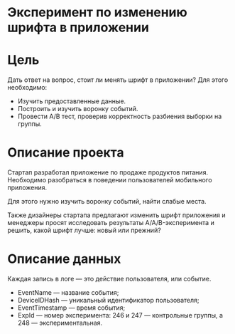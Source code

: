 # Эксперимент по изменению шрифта в приложении 

# Цель 
Дать ответ на вопрос, стоит ли менять шрифт в приложении? Для этого необходимо:
- Изучить предоставленные данные.
- Построить и изучить воронку событий.
- Провести А/В тест, проверив корректность разбиения выборки на группы.

# Описание проекта

Стартап разработал приложение по продаже продуктов питания. Необходимо разобраться в поведении пользователей мобильного приложения. 

Для этого нужно изучить воронку событий, найти слабые места. 

Также дизайнеры стартапа предлагают изменить шрифт приложения и менеджеры просят исследовать результаты A/A/B-эксперимента и решить, какой шрифт лучше: новый или прежний?

# Описание данных
Каждая запись в логе — это действие пользователя, или событие.
- EventName — название события;
- DeviceIDHash — уникальный идентификатор пользователя;
- EventTimestamp — время события;
- ExpId — номер эксперимента: 246 и 247 — контрольные группы, а 248 — экспериментальная.
